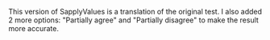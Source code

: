 This version of SapplyValues is a translation of the original test. I also added 2 more options: "Partially agree" and "Partially disagree" to make the result more accurate.
